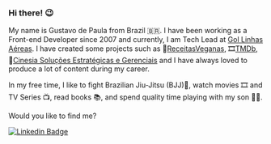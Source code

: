 ### Hi there! 😉  

My name is Gustavo de Paula from Brazil 🇧🇷. I have been working as a Front-end Developer since 2007 and currently, I am Tech Lead at [Gol Linhas Aéreas](https://www.voegol.com.br/). I have created some projects such as 🌱[ReceitasVeganas](https://veganrecipes-self.vercel.app/), 🎞[TMDb](https://themoviedb-gusdepaula.netlify.app/), 🏥[Cinesia Soluções Estratégicas e Gerenciais](https://cinesiasolucoes.com.br/) and I have always loved to produce a lot of content during my career.  

In my free time, I like to fight Brazilian Jiu-Jitsu (BJJ)🥋, watch movies 🎞️ and TV Series 📺, read books 📚, and spend quality time playing with my son 👨‍👦.  

Would you like to find me?  

[![Linkedin Badge](https://img.shields.io/badge/-LinkedIn-blue?style=flat-square&logo=Linkedin&logoColor=white&link=https://www.linkedin.com/in/gustavodepaulasantos)](https://www.linkedin.com/in/gustavodepaulasantos)  
